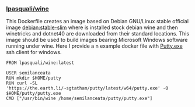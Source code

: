 ### [lpasquali/wine](https://hub.docker.com/r/lpasquali/wine)

This Dockerfile creates an image based on Debian GNU/Linux stable official
image [debian:stable-slim](https://hub.docker.com/_/debian/) where is
installed stock debian wine and then winetricks and dotnet40 are downloaded
from their standard locations. This image should be used to build images
bearing Microsoft Windows software running under wine. Here I provide
a n example docker file with [Putty.exe](http://www.putty.org/) ssh client for
windows.

```
FROM lpasquali/wine:latest

USER semilanceata
RUN mkdir $HOME/putty
RUN curl -SL 'https://the.earth.li/~sgtatham/putty/latest/w64/putty.exe' -O $HOME/putty/putty.exe
CMD ["/usr/bin/wine /home/semilanceata/putty/putty.exe"]
```
